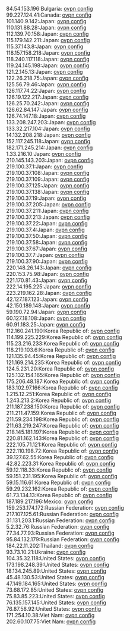 84.54.153.196:Bulgaria: [ovpn config](vpn/84_54_153_196.ovpn)  
99.227.124.41:Canada: [ovpn config](vpn/99_227_124_41.ovpn)  
101.140.9.142:Japan: [ovpn config](vpn/101_140_9_142.ovpn)  
110.131.88.28:Japan: [ovpn config](vpn/110_131_88_28.ovpn)  
112.139.70.158:Japan: [ovpn config](vpn/112_139_70_158.ovpn)  
115.179.142.211:Japan: [ovpn config](vpn/115_179_142_211.ovpn)  
115.37.143.8:Japan: [ovpn config](vpn/115_37_143_8.ovpn)  
118.157.158.218:Japan: [ovpn config](vpn/118_157_158_218.ovpn)  
118.240.117.118:Japan: [ovpn config](vpn/118_240_117_118.ovpn)  
119.24.145.198:Japan: [ovpn config](vpn/119_24_145_198.ovpn)  
121.2.145.13:Japan: [ovpn config](vpn/121_2_145_13.ovpn)  
122.26.218.75:Japan: [ovpn config](vpn/122_26_218_75.ovpn)  
125.56.79.46:Japan: [ovpn config](vpn/125_56_79_46.ovpn)  
126.117.74.22:Japan: [ovpn config](vpn/126_117_74_22.ovpn)  
126.19.122.217:Japan: [ovpn config](vpn/126_19_122_217.ovpn)  
126.25.70.242:Japan: [ovpn config](vpn/126_25_70_242.ovpn)  
126.62.84.147:Japan: [ovpn config](vpn/126_62_84_147.ovpn)  
126.74.147.18:Japan: [ovpn config](vpn/126_74_147_18.ovpn)  
133.208.247.203:Japan: [ovpn config](vpn/133_208_247_203.ovpn)  
133.32.217.104:Japan: [ovpn config](vpn/133_32_217_104.ovpn)  
14.132.208.218:Japan: [ovpn config](vpn/14_132_208_218.ovpn)  
152.117.245.118:Japan: [ovpn config](vpn/152_117_245_118.ovpn)  
182.171.245.214:Japan: [ovpn config](vpn/182_171_245_214.ovpn)  
1.33.216.10:Japan: [ovpn config](vpn/1_33_216_10.ovpn)  
210.145.143.203:Japan: [ovpn config](vpn/210_145_143_203.ovpn)  
219.100.37.1:Japan: [ovpn config](vpn/219_100_37_1.ovpn)  
219.100.37.108:Japan: [ovpn config](vpn/219_100_37_108.ovpn)  
219.100.37.109:Japan: [ovpn config](vpn/219_100_37_109.ovpn)  
219.100.37.125:Japan: [ovpn config](vpn/219_100_37_125.ovpn)  
219.100.37.138:Japan: [ovpn config](vpn/219_100_37_138.ovpn)  
219.100.37.19:Japan: [ovpn config](vpn/219_100_37_19.ovpn)  
219.100.37.205:Japan: [ovpn config](vpn/219_100_37_205.ovpn)  
219.100.37.211:Japan: [ovpn config](vpn/219_100_37_211.ovpn)  
219.100.37.213:Japan: [ovpn config](vpn/219_100_37_213.ovpn)  
219.100.37.22:Japan: [ovpn config](vpn/219_100_37_22.ovpn)  
219.100.37.4:Japan: [ovpn config](vpn/219_100_37_4.ovpn)  
219.100.37.50:Japan: [ovpn config](vpn/219_100_37_50.ovpn)  
219.100.37.58:Japan: [ovpn config](vpn/219_100_37_58.ovpn)  
219.100.37.67:Japan: [ovpn config](vpn/219_100_37_67.ovpn)  
219.100.37.7:Japan: [ovpn config](vpn/219_100_37_7.ovpn)  
219.100.37.90:Japan: [ovpn config](vpn/219_100_37_90.ovpn)  
220.148.26.143:Japan: [ovpn config](vpn/220_148_26_143.ovpn)  
220.153.75.98:Japan: [ovpn config](vpn/220_153_75_98.ovpn)  
221.170.81.43:Japan: [ovpn config](vpn/221_170_81_43.ovpn)  
222.14.195.225:Japan: [ovpn config](vpn/222_14_195_225.ovpn)  
223.219.162.28:Japan: [ovpn config](vpn/223_219_162_28.ovpn)  
42.127.187.123:Japan: [ovpn config](vpn/42_127_187_123.ovpn)  
42.150.189.148:Japan: [ovpn config](vpn/42_150_189_148.ovpn)  
59.190.72.94:Japan: [ovpn config](vpn/59_190_72_94.ovpn)  
60.127.18.108:Japan: [ovpn config](vpn/60_127_18_108.ovpn)  
60.91.183.25:Japan: [ovpn config](vpn/60_91_183_25.ovpn)  
112.160.241.190:Korea Republic of: [ovpn config](vpn/112_160_241_190.ovpn)  
114.199.225.229:Korea Republic of: [ovpn config](vpn/114_199_225_229.ovpn)  
115.23.216.233:Korea Republic of: [ovpn config](vpn/115_23_216_233.ovpn)  
118.219.103.6:Korea Republic of: [ovpn config](vpn/118_219_103_6.ovpn)  
121.135.94.45:Korea Republic of: [ovpn config](vpn/121_135_94_45.ovpn)  
121.169.214.235:Korea Republic of: [ovpn config](vpn/121_169_214_235.ovpn)  
124.5.231.20:Korea Republic of: [ovpn config](vpn/124_5_231_20.ovpn)  
125.132.154.165:Korea Republic of: [ovpn config](vpn/125_132_154_165.ovpn)  
175.206.48.187:Korea Republic of: [ovpn config](vpn/175_206_48_187.ovpn)  
183.102.97.166:Korea Republic of: [ovpn config](vpn/183_102_97_166.ovpn)  
1.215.12.251:Korea Republic of: [ovpn config](vpn/1_215_12_251.ovpn)  
1.243.213.2:Korea Republic of: [ovpn config](vpn/1_243_213_2.ovpn)  
211.187.238.150:Korea Republic of: [ovpn config](vpn/211_187_238_150.ovpn)  
211.211.47.159:Korea Republic of: [ovpn config](vpn/211_211_47_159.ovpn)  
211.59.234.198:Korea Republic of: [ovpn config](vpn/211_59_234_198.ovpn)  
211.63.219.247:Korea Republic of: [ovpn config](vpn/211_63_219_247.ovpn)  
218.145.181.197:Korea Republic of: [ovpn config](vpn/218_145_181_197.ovpn)  
220.81.162.143:Korea Republic of: [ovpn config](vpn/220_81_162_143.ovpn)  
222.105.71.121:Korea Republic of: [ovpn config](vpn/222_105_71_121.ovpn)  
222.110.198.72:Korea Republic of: [ovpn config](vpn/222_110_198_72.ovpn)  
39.127.62.55:Korea Republic of: [ovpn config](vpn/39_127_62_55.ovpn)  
42.82.223.31:Korea Republic of: [ovpn config](vpn/42_82_223_31.ovpn)  
59.12.118.33:Korea Republic of: [ovpn config](vpn/59_12_118_33.ovpn)  
59.151.231.195:Korea Republic of: [ovpn config](vpn/59_151_231_195.ovpn)  
59.15.116.61:Korea Republic of: [ovpn config](vpn/59_15_116_61.ovpn)  
59.29.232.162:Korea Republic of: [ovpn config](vpn/59_29_232_162.ovpn)  
61.73.134.13:Korea Republic of: [ovpn config](vpn/61_73_134_13.ovpn)  
187.189.217.196:Mexico: [ovpn config](vpn/187_189_217_196.ovpn)  
159.253.174.172:Russian Federation: [ovpn config](vpn/159_253_174_172.ovpn)  
217.107.125.61:Russian Federation: [ovpn config](vpn/217_107_125_61.ovpn)  
31.131.203.1:Russian Federation: [ovpn config](vpn/31_131_203_1.ovpn)  
5.2.32.76:Russian Federation: [ovpn config](vpn/5_2_32_76.ovpn)  
77.34.77.93:Russian Federation: [ovpn config](vpn/77_34_77_93.ovpn)  
95.84.132.179:Russian Federation: [ovpn config](vpn/95_84_132_179.ovpn)  
184.22.11.202:Thailand: [ovpn config](vpn/184_22_11_202.ovpn)  
93.73.10.21:Ukraine: [ovpn config](vpn/93_73_10_21.ovpn)  
104.35.32.118:United States: [ovpn config](vpn/104_35_32_118.ovpn)  
173.198.248.39:United States: [ovpn config](vpn/173_198_248_39.ovpn)  
18.134.245.89:United States: [ovpn config](vpn/18_134_245_89.ovpn)  
45.48.130.53:United States: [ovpn config](vpn/45_48_130_53.ovpn)  
47.149.184.165:United States: [ovpn config](vpn/47_149_184_165.ovpn)  
73.68.172.85:United States: [ovpn config](vpn/73_68_172_85.ovpn)  
75.83.85.223:United States: [ovpn config](vpn/75_83_85_223.ovpn)  
76.135.157.145:United States: [ovpn config](vpn/76_135_157_145.ovpn)  
76.87.58.92:United States: [ovpn config](vpn/76_87_58_92.ovpn)  
171.254.10.38:Viet Nam: [ovpn config](vpn/171_254_10_38.ovpn)  
202.60.107.75:Viet Nam: [ovpn config](vpn/202_60_107_75.ovpn)  

